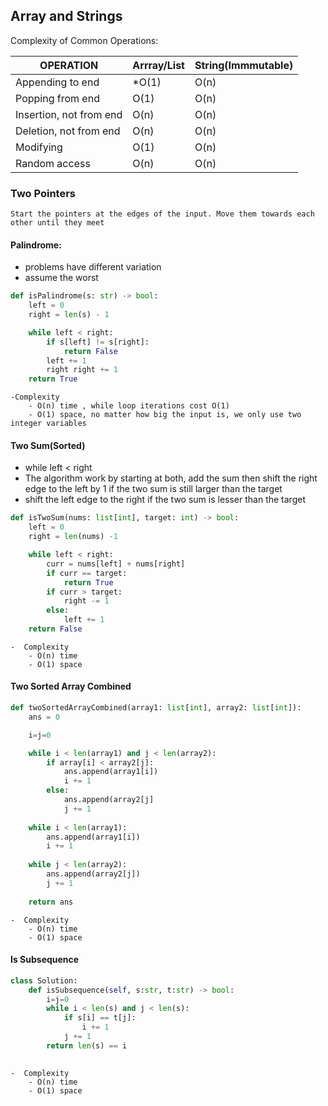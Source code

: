 ## Array and Strings

Complexity of Common Operations:

| OPERATION | Arrray/List | String(Immmutable) |
| --------- | ----------- | ------------------ |
| Appending to end | *O(1) |  O(n) |
| Popping from end | O(1) | O(n) |
| Insertion, not from end | O(n) | O(n) |
| Deletion, not from end | O(n) | O(n) |
| Modifying | O(1) | O(n) |
| Random access | O(n) | O(n) |


### Two Pointers

`Start the pointers at the edges of the input. Move them towards each other until they meet`

#### Palindrome:
- problems have different variation
- assume the worst

```Python
def isPalindrome(s: str) -> bool:
    left = 0
    right = len(s) - 1

    while left < right:
        if s[left] != s[right]:
            return False
        left += 1
        right right += 1
    return True 
```


    -Complexity
        - O(n) time , while loop iterations cost O(1)
        - O(1) space, no matter how big the input is, we only use two integer variables

#### Two Sum(Sorted)
- while left < right
- The algorithm work by starting at both, add the sum then shift the right edge to the left by 1 if the two sum is still larger than the target
- shift the left edge to the right if the two sum is lesser than the target

```Python
def isTwoSum(nums: list[int], target: int) -> bool:
    left = 0
    right = len(nums) -1

    while left < right:
        curr = nums[left] + nums[right]
        if curr == target:
            return True
        if curr > target:
            right -= 1
        else:
            left += 1
    return False
```

    -  Complexity
        - O(n) time
        - O(1) space

#### Two Sorted Array Combined

```python
def twoSortedArrayCombined(array1: list[int], array2: list[int]):
    ans = 0 

    i=j=0

    while i < len(array1) and j < len(array2):
        if array[i] < array2[j]:
            ans.append(array1[i])
            i += 1
        else:
            ans.append(array2[j]
            j += 1
            
    while i < len(array1):
        ans.append(array1[i])
        i += 1
    
    while j < len(array2):
        ans.append(array2[j])
        j += 1
    
    return ans
```
    -  Complexity
        - O(n) time
        - O(1) space


#### Is Subsequence

```python
class Solution:
    def isSubsequence(self, s:str, t:str) -> bool:
        i=j=0
        while i < len(s) and j < len(s):
            if s[i] == t[j]:
                i += 1
            j += 1
        return len(s) == i
        
```

    -  Complexity
        - O(n) time
        - O(1) space
